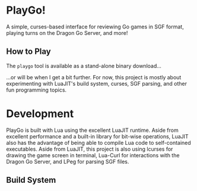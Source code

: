 # PlayGo!

A simple, curses-based interface for reviewing Go games in SGF format, playing
turns on the Dragon Go Server, and more!


## How to Play

The `playgo` tool is available as a stand-alone binary download...

...or will be when I get a bit further. For now, this project is mostly about
experimenting with LuaJIT's build system, curses, SGF parsing, and other fun
programming topics.


# Development

PlayGo is built with Lua using the excellent LuaJIT runtime. Aside from
excellent performance and a built-in library for bit-wise operations, LuaJIT
also has the advantage of being able to compile Lua code to self-contained
executables. Aside from LuaJIT, this project is also using lcurses for drawing
the game screen in terminal, Lua-Curl for interactions with the Dragon Go
Server, and LPeg for parsing SGF files.


## Build System


